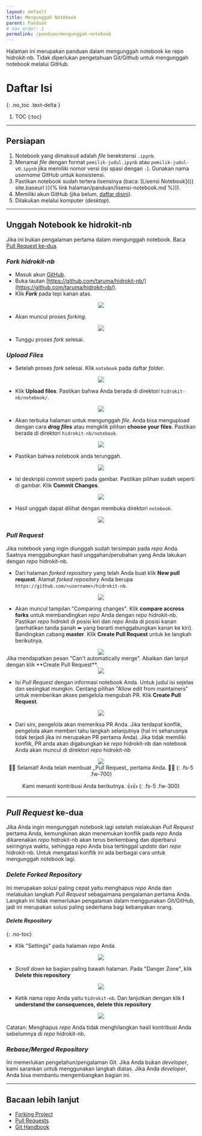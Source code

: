 ```yaml
---
layout: default
title: Mengunggah Notebook
parent: Panduan
# nav_order: 1
permalink: /panduan/mengunggah-notebook
---
```


Halaman ini merupakan panduan dalam mengunggah notebook ke repo hidrokit-nb. Tidak diperlukan pengetahuan Git/Github untuk mengunggah notebook melalui GitHub.

# Daftar Isi
{: .no_toc .text-delta }

1. TOC
{:toc}

---
## Persiapan

1. Notebook yang dimaksud adalah _file_ berekstensi `.ipynb`.
1. Menamai _file_ dengan format `pemilik-judul.ipynb` atau `pemilik-judul-v0.ipynb` jika memiliki nomor versi (isi spasi dengan `-`). Gunakan nama _username_ GitHub untuk konsistensi.
1. Pastikan notebook sudah tertera lisensinya (baca: [Lisensi Notebook]({{ site.baseurl }}{% link halaman/panduan/lisensi-notebook.md %})).
1. Memiliki akun GitHub (jika belum, [daftar disini](https://github.com/join)).
1. Dilakukan melalui komputer (_desktop_).

---
## Unggah Notebook ke hidrokit-nb

Jika ini bukan pengalaman pertama dalam mengunggah notebook. Baca [Pull Request ke-dua](#pull-request-ke-dua).

### *Fork hidrokit-nb*
- Masuk akun [GitHub](https://github.com/login).
- Buka tautan [https://github.com/taruma/hidrokit-nb/](https://github.com/taruma/hidrokit-nb/).
- Klik ___Fork___ pada tepi kanan atas.
<div align="center">
    <img src="{{ site.baseurl }}/assets/images/panduan/unggah_notebook_00.png"><br>
</div>

- Akan muncul proses _forking_.
<div align="center">
    <img src="{{ site.baseurl }}/assets/images/panduan/unggah_notebook_01.png"><br>
</div>

- Tunggu proses _fork_ selesai.

### _Upload Files_
- Setelah proses _fork_ selesai. Klik `notebook` pada daftar _folder_.
<div align="center">
    <img src="{{ site.baseurl }}/assets/images/panduan/unggah_notebook_02.png"><br>
</div>

- Klik __Upload files__. Pastikan bahwa Anda berada di direktori `hidrokit-nb/notebook/`.
<div align="center">
    <img src="{{ site.baseurl }}/assets/images/panduan/unggah_notebook_03.png"><br>
</div>

- Akan terbuka halaman untuk mengunggah _file_. Anda bisa mengupload dengan cara ___drag files___ atau mengklik pilihan __choose your files__. Pastikan berada di direktori `hidrokit-nb/notebook`.
<div align="center">
    <img src="{{ site.baseurl }}/assets/images/panduan/unggah_notebook_04.png"><br>
</div>

- Pastikan bahwa notebook anda terunggah.
<div align="center">
    <img src="{{ site.baseurl }}/assets/images/panduan/unggah_notebook_05.png"><br>
</div>

- Isi deskripsi _commit_ seperti pada gambar. Pastikan pilihan sudah seperti di gambar. Klik **Commit Changes**. 
<div align="center">
    <img src="{{ site.baseurl }}/assets/images/panduan/unggah_notebook_06.png"><br>
</div>

- Hasil unggah dapat dilihat dengan membuka direktori `notebook`.
<div align="center">
    <img src="{{ site.baseurl }}/assets/images/panduan/unggah_notebook_07.png"><br>
</div>

### _Pull Request_

Jika notebook yang ingin diunggah sudah tersimpan pada _repo_ Anda. Saatnya menggabungkan hasil unggahan/perubahan yang Anda lakukan dengan _repo_ hidrokit-nb. 

- Dari halaman _forked repository_ yang telah Anda buat klik **New pull request**. Alamat _forked repository_ Anda berupa `https://github.com/<username>/hidrokit-nb`.
<div align="center">
    <img src="{{ site.baseurl }}/assets/images/panduan/unggah_notebook_08.png"><br>
</div>

- Akan muncul tampilan "Comparing changes". Klik **compare accross forks** untuk membandingkan _repo_ Anda dengan _repo_ hidrokit-nb. Pastikan _repo_ hidrokit di posisi kiri dan _repo_ Anda di posisi kanan (perhatikan tanda panah ⬅ yang berarti menggabungkan kanan ke kiri). Bandingkan cabang **master**. Klik **Create Pull Request** untuk ke langkah berikutnya.
<div align="center">
    <img src="{{ site.baseurl }}/assets/images/panduan/unggah_notebook_09.png"><br>
</div>
Jika mendapatkan pesan "Can't automatically merge". Abaikan dan lanjut dengan klik **Create Pull Request**.
<div align="center">
    <img src="{{ site.baseurl }}/assets/images/panduan/unggah_notebook_10.png"><br>
</div>

- Isi _Pull Request_ dengan informasi notebook Anda. Untuk judul isi sejelas dan sesingkat mungkin. Centang pilihan "Allow edit from maintainers" untuk memberikan akses pengelola mengubah PR. Klik **Create Pull Request**.
<div align="center">
    <img src="{{ site.baseurl }}/assets/images/panduan/unggah_notebook_11.png"><br>
</div>

- Dari sini, pengelola akan memeriksa PR Anda. Jika terdapat konflik, pengelola akan memberi tahu langkah selanjutnya (hal ini seharusnya tidak terjadi jika ini merupakan PR pertama Anda). Jika tidak memiliki konflik, PR anda akan digabungkan ke _repo_ hidrokit-nb dan notebook Anda akan muncul di direktori _repo_ hidrokit-nb

<div align="center">
    <img src="{{ site.baseurl }}/assets/images/panduan/unggah_notebook_12.png"><br>
</div>

<div align="center" markdown="1">
🎉🎊 Selamat! Anda telah membuat _Pull Request_ pertama Anda. 🎊🎉
{: .fs-5 .fw-700}

Kami menanti kontribusi Anda berikutnya. 👍👍 
{: .fs-5 .fw-300}
</div>

---
## *Pull Request* ke-dua

Jika Anda ingin mengunggah notebook lagi setelah melakukan _Pull Request_ pertama Anda, kemungkinan akan menemukan konflik pada _repo_ Anda dikarenakan _repo_ hidrokit-nb akan terus berkembang dan diperbarui seiringnya waktu, sehingga _repo_ Anda bisa tertinggal _update_ dari _repo_ hidrokit-nb. Untuk mengatasi konflik ini ada berbagai cara untuk mengunggah notebook lagi.

### _Delete Forked Repository_

Ini merupakan solusi paling cepat yaitu menghapus _repo_ Anda dan melakukan langkah *Pull Request* sebagaimana pengalaman pertama Anda. Langkah ini tidak memerlukan pengalaman dalam menggunakan Git/GitHub, jadi ini merupakan solusi paling sederhana bagi kebanyakan orang. 

#### _Delete Repository_
{: .no-toc}
- Klik "Settings" pada halaman _repo_ Anda. 
<div align="center">
    <img src="{{ site.baseurl }}/assets/images/panduan/delete_fork_00.png"><br>
</div>

- _Scroll down_ ke bagian paling bawah halaman. Pada "Danger Zone", klik **Delete this repository**
<div align="center">
    <img src="{{ site.baseurl }}/assets/images/panduan/delete_fork_01.png"><br>
</div>

- Ketik nama _repo_ Anda yaitu `hidrokit-nb`. Dan lanjutkan dengan klik **I understand the consequences, delete this repository**
<div align="center">
    <img src="{{ site.baseurl }}/assets/images/panduan/delete_fork_02.png"><br>
</div>

Catatan: Menghapus _repo_ Anda tidak menghilangkan hasil kontribusi Anda sebelumnya di _repo_ hidrokit-nb. 

### _Rebase/Merged Repository_

Ini memerlukan pengetahun/pengalaman Git. Jika Anda bukan _developer_, kami sarankan untuk menggunakan langkah diatas. Jika Anda _developer_, Anda bisa membantu mengembangkan bagian ini. 

---
## Bacaan lebih lanjut
- [Forking Project](https://guides.github.com/activities/forking/)
- [Pull Requests](https://help.github.com/en/articles/about-pull-requests)
- [Git Handbook](https://guides.github.com/introduction/git-handbook/)

